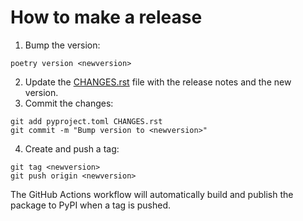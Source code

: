 # How to make a release

1. Bump the version:
```shell
poetry version <newversion>
```
2. Update the [CHANGES.rst](CHANGES.rst) file with the release notes and the new version.
3. Commit the changes:
```shell
git add pyproject.toml CHANGES.rst
git commit -m "Bump version to <newversion>"
```
4. Create and push a tag:
```shell
git tag <newversion>
git push origin <newversion>
```

The GitHub Actions workflow will automatically build and publish the package to PyPI when a tag is pushed.

